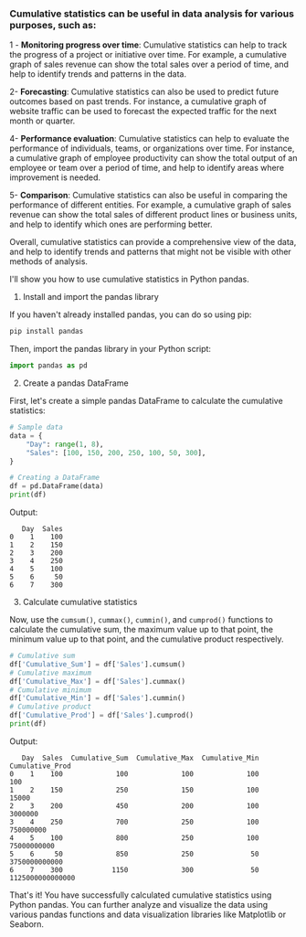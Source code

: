 ### Cumulative statistics can be useful in data analysis for various purposes, such as:

1 - **Monitoring progress over time**: Cumulative statistics can help to track the progress of a project or initiative over time. For example, a cumulative graph of sales revenue can show the total sales over a period of time, and help to identify trends and patterns in the data.

2- **Forecasting**: Cumulative statistics can also be used to predict future outcomes based on past trends. For instance, a cumulative graph of website traffic can be used to forecast the expected traffic for the next month or quarter.

4- **Performance evaluation**: Cumulative statistics can help to evaluate the performance of individuals, teams, or organizations over time. For instance, a cumulative graph of employee productivity can show the total output of an employee or team over a period of time, and help to identify areas where improvement is needed.

5- **Comparison**: Cumulative statistics can also be useful in comparing the performance of different entities. For example, a cumulative graph of sales revenue can show the total sales of different product lines or business units, and help to identify which ones are performing better.

Overall, cumulative statistics can provide a comprehensive view of the data, and help to identify trends and patterns that might not be visible with other methods of analysis.

I'll show you how to use cumulative statistics in Python pandas.

1. Install and import the pandas library

If you haven't already installed pandas, you can do so using pip:

```bash
pip install pandas
```

Then, import the pandas library in your Python script:

```python
import pandas as pd
```

2. Create a pandas DataFrame

First, let's create a simple pandas DataFrame to calculate the cumulative statistics:

```python
# Sample data
data = {
    "Day": range(1, 8),
    "Sales": [100, 150, 200, 250, 100, 50, 300],
}

# Creating a DataFrame
df = pd.DataFrame(data)
print(df)
```

Output:

```
   Day  Sales
0    1    100
1    2    150
2    3    200
3    4    250
4    5    100
5    6     50
6    7    300
```

3. Calculate cumulative statistics

Now, use the `cumsum()`, `cummax()`, `cummin()`, and `cumprod()` functions to calculate the cumulative sum, the maximum value up to that point, the minimum value up to that point, and the cumulative product respectively.

```python
# Cumulative sum
df['Cumulative_Sum'] = df['Sales'].cumsum()
# Cumulative maximum
df['Cumulative_Max'] = df['Sales'].cummax()
# Cumulative minimum
df['Cumulative_Min'] = df['Sales'].cummin()
# Cumulative product
df['Cumulative_Prod'] = df['Sales'].cumprod()
print(df)
```

Output:

```
   Day  Sales  Cumulative_Sum  Cumulative_Max  Cumulative_Min  Cumulative_Prod
0    1    100             100             100             100           100
1    2    150             250             150             100         15000
2    3    200             450             200             100       3000000
3    4    250             700             250             100     750000000
4    5    100             800             250             100   75000000000
5    6     50             850             250              50  3750000000000
6    7    300            1150             300              50 1125000000000000
```

That's it! You have successfully calculated cumulative statistics using Python pandas. You can further analyze and visualize the data using various pandas functions and data visualization libraries like Matplotlib or Seaborn.
